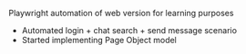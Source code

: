 Playwright automation of web version for learning purposes

* Automated login + chat search + send message scenario
* Started implementing Page Object model